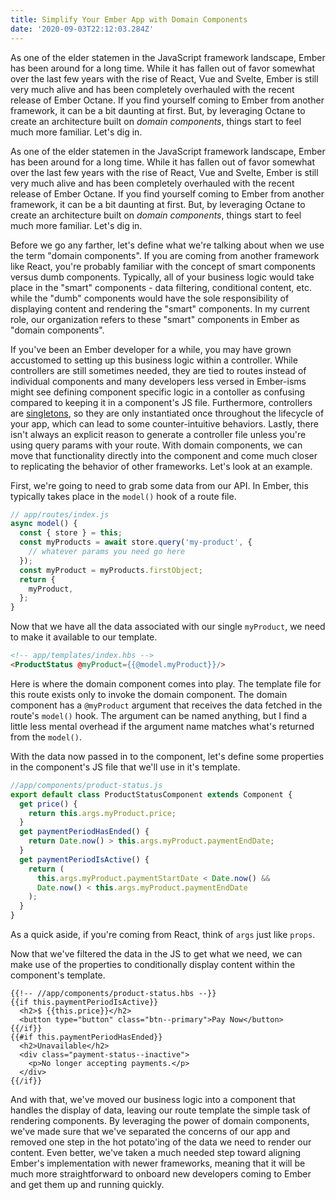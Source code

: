 ```yaml
---
title: Simplify Your Ember App with Domain Components
date: '2020-09-03T22:12:03.284Z'
---
```


As one of the elder statemen in the JavaScript framework landscape, Ember has been around for a long time. While it has fallen out of favor somewhat over the last few years with the rise of React, Vue and Svelte, Ember is still very much alive and has been completely overhauled with the recent release of Ember Octane. If you find yourself coming to Ember from another framework, it can be a bit daunting at first. But, by leveraging Octane to create an architecture built on _domain components_, things start to feel much more familiar. Let's dig in.

<!-- more -->

As one of the elder statemen in the JavaScript framework landscape, Ember has been around for a long time. While it has fallen out of favor somewhat over the last few years with the rise of React, Vue and Svelte, Ember is still very much alive and has been completely overhauled with the recent release of Ember Octane. If you find yourself coming to Ember from another framework, it can be a bit daunting at first. But, by leveraging Octane to create an architecture built on _domain components_, things start to feel much more familiar. Let's dig in.

Before we go any farther, let's define what we're talking about when we use the term "domain components". If you are coming from another framework like React, you're probably familiar with the concept of smart components versus dumb components. Typically, all of your business logic would take place in the "smart" components - data filtering, conditional content, etc. while the "dumb" components would have the sole responsibility of displaying content and rendering the "smart" components. In my current role, our organization refers to these "smart" components in Ember as "domain components".

If you've been an Ember developer for a while, you may have grown accustomed to setting up this business logic within a controller. While controllers are still sometimes needed, they are tied to routes instead of individual components and many developers less versed in Ember-isms might see defining component specific logic in a contoller as confusing compared to keeping it in a component's JS file. Furthermore, controllers are [singletons](https://robdodson.me/javascript-design-patterns-singleton/), so they are only instantiated once throughout the lifecycle of your app, which can lead to some counter-intuitive behaviors. Lastly, there isn't always an explicit reason to generate a controller file unless you're using query params with your route. With domain components, we can move that functionality directly into the component and come much closer to replicating the behavior of other frameworks. Let's look at an example.

First, we're going to need to grab some data from our API. In Ember, this typically takes place in the `model()` hook of a route file.

```js
// app/routes/index.js
async model() {
  const { store } = this;
  const myProducts = await store.query('my-product', {
    // whatever params you need go here
  });
  const myProduct = myProducts.firstObject;
  return {
    myProduct,
  };
}
```

Now that we have all the data associated with our single `myProduct`, we need to make it available to our template.

```HTML
<!-- app/templates/index.hbs -->
<ProductStatus @myProduct={{@model.myProduct}}/>
```

Here is where the domain component comes into play. The template file for this route exists only to invoke the domain component. The domain component has a `@myProduct` argument that receives the data fetched in the route's `model()` hook. The argument can be named anything, but I find a little less mental overhead if the argument name matches what's returned from the `model()`.

With the data now passed in to the component, let's define some properties in the component's JS file that we'll use in it's template.

```js
//app/components/product-status.js
export default class ProductStatusComponent extends Component {
  get price() {
    return this.args.myProduct.price;
  }
  get paymentPeriodHasEnded() {
    return Date.now() > this.args.myProduct.paymentEndDate;
  }
  get paymentPeriodIsActive() {
    return (
      this.args.myProduct.paymentStartDate < Date.now() &&
      Date.now() < this.args.myProduct.paymentEndDate
    );
  }
}
```

As a quick aside, if you're coming from React, think of `args` just like `props`.

Now that we've filtered the data in the JS to get what we need, we can make use of the properties to conditionally display content within the component's template.

```HBS
{{!-- //app/components/product-status.hbs --}}
{{if this.paymentPeriodIsActive}}
  <h2>$ {{this.price}}</h2>
  <button type="button" class="btn--primary">Pay Now</button>
{{/if}}
{{#if this.paymentPeriodHasEnded}}
  <h2>Unavailable</h2>
  <div class="payment-status--inactive">
    <p>No longer accepting payments.</p>
  </div>
{{/if}}
```

And with that, we've moved our business logic into a component that handles the display of data, leaving our route template the simple task of rendering components. By leveraging the power of domain components, we've made sure that we've separated the concerns of our app and removed one step in the hot potato'ing of the data we need to render our content. Even better, we've taken a much needed step toward aligning Ember's implementation with newer frameworks, meaning that it will be much more straightforward to onboard new developers coming to Ember and get them up and running quickly.
